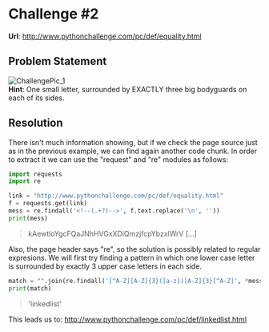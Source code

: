 # Challenge #2
**Url**: http://www.pythonchallenge.com/pc/def/equality.html<br/>
## Problem Statement
![ChallengePic_1](http://www.pythonchallenge.com/pc/def/bodyguard.jpg)<br/>
**Hint**: One small letter, surrounded by EXACTLY three big bodyguards on each of its sides.

## Resolution
There isn't much information showing, but if we check the page source just as in the previous example, we can find again another code chunk. 
In order to extract it we can use the "request" and "re" modules as follows:
```python
import requests
import re

link = "http://www.pythonchallenge.com/pc/def/equality.html"
f = requests.get(link)
mess = re.findall('<!--(.+?)-->', f.text.replace('\n', ''))
print(mess)
```
> kAewtloYgcFQaJNhHVGxXDiQmzjfcpYbzxlWrV [...]

Also, the page header says "re", so the solution is possibly related to regular expresions. 
We will first try finding a pattern in which one lower case letter is surrounded by exactly 3 upper case letters in each side.

```python
match = "".join(re.findall('[^A-Z][A-Z]{3}([a-z])[A-Z]{3}[^A-Z]', *mess))
print(match)
```
> 'linkedlist'

This leads us to: http://www.pythonchallenge.com/pc/def/linkedlist.html





